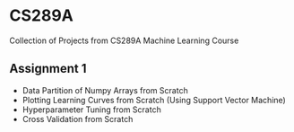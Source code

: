 # CS289A
Collection of Projects from CS289A Machine Learning Course


## Assignment 1
* Data Partition of Numpy Arrays from Scratch
* Plotting Learning Curves from Scratch (Using Support Vector Machine)
* Hyperparameter Tuning from Scratch
* Cross Validation from Scratch
